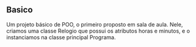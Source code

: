 ## Basico

Um projeto básico de POO, o primeiro proposto em sala de aula. Nele, criamos uma classe Relogio que possui os atributos horas e minutos, e o instanciamos na classe principal Programa.
